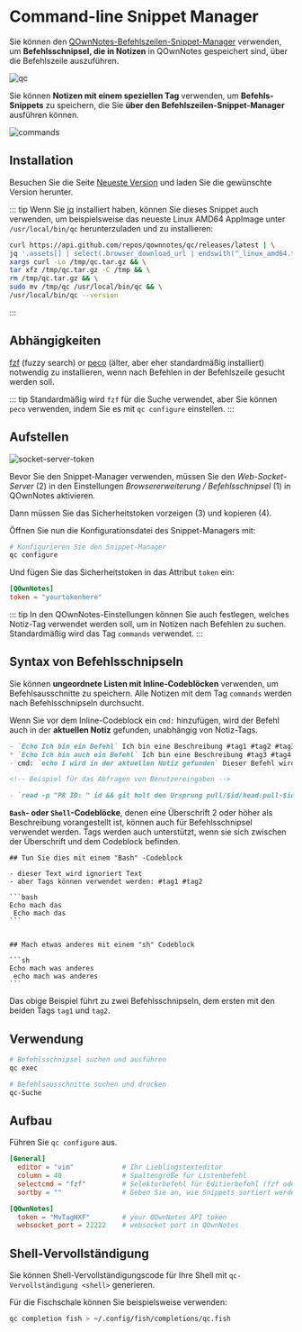 # Command-line Snippet Manager

Sie können den [QOwnNotes-Befehlszeilen-Snippet-Manager](https://github.com/qownnotes/qc) verwenden, um **Befehlsschnipsel, die in Notizen** in QOwnNotes gespeichert sind, über die Befehlszeile auszuführen.

![qc](/img/qc.png)

Sie können **Notizen mit einem speziellen Tag** verwenden, um **Befehls-Snippets** zu speichern, die Sie **über den Befehlszeilen-Snippet-Manager** ausführen können.

![commands](/img/commands.png)

## Installation

Besuchen Sie die Seite [Neueste Version](https://github.com/qownnotes/qc/releases/latest) und laden Sie die gewünschte Version herunter.

::: tip
Wenn Sie [jq](https://stedolan.github.io/jq) installiert haben, können Sie dieses Snippet auch verwenden, um beispielsweise das neueste Linux AMD64 AppImage unter `/usr/local/bin/qc` herunterzuladen und zu installieren:

```bash
curl https://api.github.com/repos/qownnotes/qc/releases/latest | \
jq '.assets[] | select(.browser_download_url | endswith("_linux_amd64.tar.gz")) | .browser_download_url' | \
xargs curl -Lo /tmp/qc.tar.gz && \
tar xfz /tmp/qc.tar.gz -C /tmp && \
rm /tmp/qc.tar.gz && \
sudo mv /tmp/qc /usr/local/bin/qc && \
/usr/local/bin/qc --version
```
:::

## Abhängigkeiten

[fzf](https://github.com/junegunn/fzf) (fuzzy search) or [peco](https://github.com/peco/peco) (älter, aber eher standardmäßig installiert) notwendig zu installieren, wenn nach Befehlen in der Befehlszeile gesucht werden soll.

::: tip
Standardmäßig wird `fzf` für die Suche verwendet, aber Sie können `peco` verwenden, indem Sie es mit `qc configure` einstellen.
:::

## Aufstellen

![socket-server-token](/img/socket-server-token.png)

Bevor Sie den Snippet-Manager verwenden, müssen Sie den *Web-Socket-Server* (2) in den Einstellungen *Browsererweiterung / Befehlsschnipsel* (1) in QOwnNotes aktivieren.

Dann müssen Sie das Sicherheitstoken vorzeigen (3) und kopieren (4).

Öffnen Sie nun die Konfigurationsdatei des Snippet-Managers mit:

```bash
# Konfigurieren Sie den Snippet-Manager
qc configure
```

Und fügen Sie das Sicherheitstoken in das Attribut `token` ein:

```toml
[QOwnNotes]
token = "yourtokenhere"
```

::: tip
In den QOwnNotes-Einstellungen können Sie auch festlegen, welches Notiz-Tag verwendet werden soll, um in Notizen nach Befehlen zu suchen. Standardmäßig wird das Tag `commands` verwendet.
:::

## Syntax von Befehlsschnipseln

Sie können **ungeordnete Listen mit Inline-Codeblöcken** verwenden, um Befehlsausschnitte zu speichern. Alle Notizen mit dem Tag `commands` werden nach Befehlsschnipseln durchsucht.

Wenn Sie vor dem Inline-Codeblock ein `cmd:` hinzufügen, wird der Befehl auch in der **aktuellen Notiz** gefunden, unabhängig von Notiz-Tags.

```markdown
- `Echo Ich bin ein Befehl` Ich bin eine Beschreibung #tag1 #tag2 #tag3
* `Echo Ich bin auch ein Befehl` Ich bin eine Beschreibung #tag3 #tag4 #tag5
- cmd: `echo I wird in der aktuellen Notiz gefunden` Dieser Befehl wird in der aktuellen Notiz unabhängig von Notiz-Tags gefunden

<!-- Beispiel für das Abfragen von Benutzereingaben -->

- `read -p "PR ID: " id && git holt den Ursprung pull/$id/head:pull-$id && git checkout pull-$id` Fragen Sie nach der Pull-Request-ID und Checkout-Pull-Request
```

**`Bash`- oder `Shell`-Codeblöcke**, denen eine Überschrift 2 oder höher als Beschreibung vorangestellt ist, können auch für Befehlsschnipsel verwendet werden. Tags werden auch unterstützt, wenn sie sich zwischen der Überschrift und dem Codeblock befinden.

    ## Tun Sie dies mit einem "Bash" -Codeblock

    - dieser Text wird ignoriert Text
    - aber Tags können verwendet werden: #tag1 #tag2

    ```bash
    Echo mach das
     Echo mach das
    ```


    ## Mach etwas anderes mit einem "sh" Codeblock

    ```sh
    Echo mach was anderes
     echo mach was anderes
    ```

Das obige Beispiel führt zu zwei Befehlsschnipseln, dem ersten mit den beiden Tags `tag1` und `tag2`.

## Verwendung

```bash
# Befehlsschnipsel suchen und ausführen
qc exec
```

```bash
# Befehlsausschnitte suchen und drucken
qc-Suche
```

## Aufbau

Führen Sie `qc configure` aus.

```toml
[General]
  editor = "vim"            # Ihr Lieblingstexteditor
  column = 40               # Spaltengröße für Listenbefehl
  selectcmd = "fzf"         # Selektorbefehl für Editierbefehl (fzf oder peco)
  sortby = ""               # Geben Sie an, wie Snippets sortiert werden (recency (default), -recency, description, -description, command, -command, output, -output)

[QOwnNotes]
  token = "MvTagHXF"        # your QOwnNotes API token
  websocket_port = 22222    # websocket port in QOwnNotes
```

## Shell-Vervollständigung

Sie können Shell-Vervollständigungscode für Ihre Shell mit `qc-Vervollständigung <shell>` generieren.

Für die Fischschale können Sie beispielsweise verwenden:

```bash
qc completion fish > ~/.config/fish/completions/qc.fish
```
